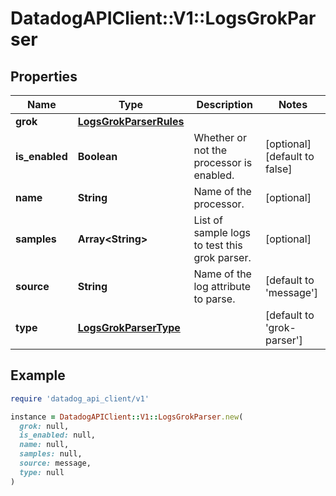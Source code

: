 # DatadogAPIClient::V1::LogsGrokParser

## Properties

| Name           | Type                                              | Description                                   | Notes                              |
| -------------- | ------------------------------------------------- | --------------------------------------------- | ---------------------------------- |
| **grok**       | [**LogsGrokParserRules**](LogsGrokParserRules.md) |                                               |                                    |
| **is_enabled** | **Boolean**                                       | Whether or not the processor is enabled.      | [optional][default to false]       |
| **name**       | **String**                                        | Name of the processor.                        | [optional]                         |
| **samples**    | **Array&lt;String&gt;**                           | List of sample logs to test this grok parser. | [optional]                         |
| **source**     | **String**                                        | Name of the log attribute to parse.           | [default to &#39;message&#39;]     |
| **type**       | [**LogsGrokParserType**](LogsGrokParserType.md)   |                                               | [default to &#39;grok-parser&#39;] |

## Example

```ruby
require 'datadog_api_client/v1'

instance = DatadogAPIClient::V1::LogsGrokParser.new(
  grok: null,
  is_enabled: null,
  name: null,
  samples: null,
  source: message,
  type: null
)
```
